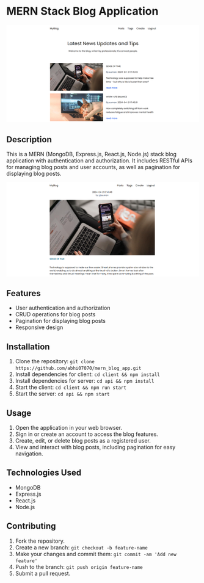 # MERN Stack Blog Application

![Home Page](/Images/homepage.png)

## Description

This is a MERN (MongoDB, Express.js, React.js, Node.js) stack blog application with authentication and authorization. It includes RESTful APIs for managing blog posts and user accounts, as well as pagination for displaying blog posts.

![Open Blog Post Page](/Images/blogPage.png)

## Features

- User authentication and authorization
- CRUD operations for blog posts
- Pagination for displaying blog posts
- Responsive design

## Installation

1. Clone the repository: `git clone https://github.com/abhi07070/mern_blog_app.git`
2. Install dependencies for client: `cd client && npm install`
3. Install dependencies for server: `cd api && npm install`
4. Start the client: `cd client && npm run start`
5. Start the server: `cd api && npm start`

## Usage

1. Open the application in your web browser.
2. Sign in or create an account to access the blog features.
3. Create, edit, or delete blog posts as a registered user.
4. View and interact with blog posts, including pagination for easy navigation.

## Technologies Used

- MongoDB
- Express.js
- React.js
- Node.js

## Contributing

1. Fork the repository.
2. Create a new branch: `git checkout -b feature-name`
3. Make your changes and commit them: `git commit -am 'Add new feature'`
4. Push to the branch: `git push origin feature-name`
5. Submit a pull request.
